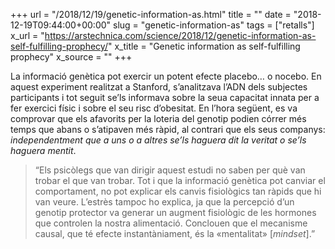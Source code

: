 +++
url = "/2018/12/19/genetic-information-as.html"
title = ""
date = "2018-12-19T09:44:00+00:00"
slug = "genetic-information-as"
tags = ["retalls"]
x_url = "https://arstechnica.com/science/2018/12/genetic-information-as-self-fulfilling-prophecy/"
x_title = "Genetic information as self-fulfilling prophecy"
x_source = ""
+++


La informació genètica pot exercir un potent efecte placebo… o nocebo. En aquest experiment realitzat a Stanford, s’analitzava l’ADN dels subjectes participants i tot seguit se’ls informava sobre la seua capacitat innata per a fer exercici físic i sobre el seu risc d’obesitat. En l’hora següent, es va comprovar que els afavorits per la loteria del genotip podien córrer més temps que abans o s’atipaven més ràpid, al contrari que els seus companys: *independentment que a uns o a altres se’ls haguera dit la veritat o se’ls haguera mentit*.

> “Els psicòlegs que van dirigir aquest estudi no saben per què van trobar el que van trobar. Tot i que la informació genètica pot canviar el comportament, no pot explicar els canvis fisiològics tan ràpids que hi van veure. L’estrès tampoc ho explica, ja que la percepció d’un genotip protector va generar un augment fisiològic de les hormones que controlen la nostra alimentació. Conclouen que el mecanisme causal, que té efecte instantàniament, és la «mentalitat» [*mindset*].”
